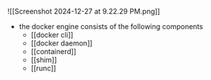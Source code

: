 ![[Screenshot 2024-12-27 at 9.22.29 PM.png]]

- the docker engine consists of the following components 
	- [[docker cli]]
	- [[docker daemon]]
	- [[containerd]]
	- [[shim]]
	- [[runc]]